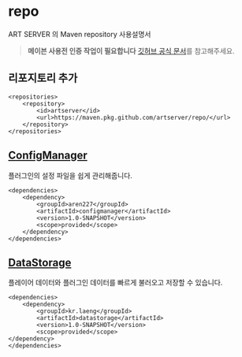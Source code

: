 # repo
ART SERVER 의 Maven repository 사용설명서

> **메이븐 사용전 인증 작업이 필요합니다**
> [깃허브 공식 문서](https://docs.github.com/en/packages/using-github-packages-with-your-projects-ecosystem/configuring-apache-maven-for-use-with-github-packages)를 참고해주세요.

## 리포지토리 추가
```
<repositories>
    <repository>
        <id>artserver</id>
        <url>https://maven.pkg.github.com/artserver/repo/</url>
    </repository>
</repositories>
```

## [ConfigManager](https://github.com/artserver/ConfigManager)
플러그인의 설정 파일을 쉽게 관리해줍니다.
```
<dependencies>
    <dependency>
        <groupId>aren227</groupId>
        <artifactId>configmanager</artifactId>
        <version>1.0-SNAPSHOT</version>
        <scope>provided</scope>
    </dependency>
</dependencies>
```

## [DataStorage](https://github.com/artserver/Datastorage)
플레이어 데이터와 플러그인 데이터를 빠르게 불러오고 저장할 수 있습니다.
```
<dependencies>
    <dependency>
        <groupId>kr.laeng</groupId>
        <artifactId>datastorage</artifactId>
        <version>1.0-SNAPSHOT</version>
        <scope>provided</scope>
</dependency>
</dependencies>
```   
